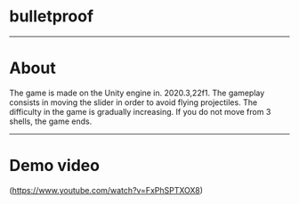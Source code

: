 # bulletproof
____
# About
The game is made on the Unity engine in. 2020.3,22f1. The gameplay consists in moving the slider in order to avoid flying projectiles. The difficulty in the game is gradually increasing. If you do not move from 3 shells, the game ends.
____
# Demo video
(https://www.youtube.com/watch?v=FxPhSPTXOX8)
